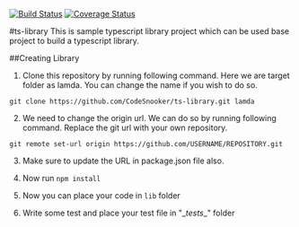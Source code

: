 [![Build Status](https://travis-ci.org/CodeSnooker/ts-library.svg?branch=master)](https://travis-ci.org/CodeSnooker/ts-library)
[![Coverage Status](https://coveralls.io/repos/github/CodeSnooker/ts-library/badge.svg?branch=master)](https://coveralls.io/github/CodeSnooker/ts-library?branch=master)

#ts-library
This is sample typescript library project which can be used base project to build a typescript library.

##Creating Library

1. Clone this repository by running following command. Here we are target folder as lamda. You can change the name if you wish to do so.

```
git clone https://github.com/CodeSnooker/ts-library.git lamda
```

2. We need to change the origin url. We can do so by running following command. Replace the git url with your own repository.

```
git remote set-url origin https://github.com/USERNAME/REPOSITORY.git
```

3. Make sure to update the URL in package.json file also.

4. Now run ```npm install```

5. Now you can place your code in ```lib``` folder

6. Write some test and place your test file in "\__tests__\" folder